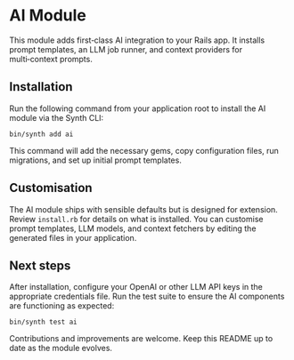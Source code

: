 # AI Module

This module adds first‑class AI integration to your Rails app. It installs prompt templates, an LLM job runner, and context providers for multi‑context prompts.

## Installation

Run the following command from your application root to install the AI module via the Synth CLI:

```
bin/synth add ai
```

This command will add the necessary gems, copy configuration files, run migrations, and set up initial prompt templates.

## Customisation

The AI module ships with sensible defaults but is designed for extension. Review `install.rb` for details on what is installed. You can customise prompt templates, LLM models, and context fetchers by editing the generated files in your application.

## Next steps

After installation, configure your OpenAI or other LLM API keys in the appropriate credentials file. Run the test suite to ensure the AI components are functioning as expected:

```
bin/synth test ai
```

Contributions and improvements are welcome. Keep this README up to date as the module evolves.
